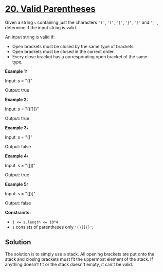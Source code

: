 # [20. Valid Parentheses](https://leetcode.com/problems/valid-parentheses/description/)

Given a string <code>s</code> containing just the characters <code>'('</code>, <code>')'</code>, <code>'{'</code>, <code>'}'</code>, <code>'['</code> and <code>']'</code>, determine if the input string is valid.

An input string is valid if:

- Open brackets must be closed by the same type of brackets.
- Open brackets must be closed in the correct order.
- Every close bracket has a corresponding open bracket of the same type.

**Example 1:**

<div class="example-block">
Input: s = "()"

Output: true

**Example 2:**

<div class="example-block">
Input: s = "()[]{}"

Output: true

**Example 3:**

<div class="example-block">
Input: s = "(]"

Output: false

**Example 4:**

<div class="example-block">
Input: s = "([])"

Output: true

**Example 5:**

<div class="example-block">
Input: s = "([)]"

Output: false

**Constraints:**

- <code>1 <= s.length <= 10^4</code>
- <code>s</code> consists of parentheses only <code>'()[]{}'</code>.

## Solution

The solution is to simply use a stack. All opening brackets are put onto the stack and closing brackets must fit the uppermost element of the stack. If anything doesn't fit or the stack doesn't empty, it can't be valid.
